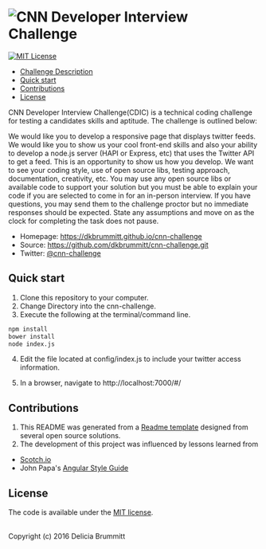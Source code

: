 
# ![CNN](public/favicon.ico) Developer Interview Challenge
[![MIT License](https://img.shields.io/badge/license-MIT-007EC7.svg?style=flat-square)](/LICENSE)

- [Challenge Description](#Description)
- [Quick start](#Quick)
- [Contributions](#Contributions)
- [License](#License)


CNN Developer Interview Challenge(CDIC) is a technical coding challenge for
testing a candidates skills and aptitude. The challenge is outlined below:

<a name="Description"></a>
We would like you to develop a responsive page that displays twitter feeds. We
would like you to show us your cool front-end skills and also your ability to
develop a node.js server (HAPI or Express, etc) that uses the Twitter API to
get a feed.  This is an opportunity to show us how you develop. We want to see
your coding style, use of open source libs, testing approach, documentation,
creativity, etc.  You may use any open source libs or available code to support
your solution but you must be able to explain your code if you are selected to
come in for an in-person interview.  If you have questions, you may send them
to the challenge proctor  but no immediate responses should be
expected.  State any assumptions and move on as the clock for completing the
task does not pause.

* Homepage: https://dkbrummitt.github.io/cnn-challenge
* Source: https://github.com/dkbrummitt/cnn-challenge.git
* Twitter: [@cnn-challenge](https://twitter.com/cnn-challenge)

<a name="Quick"></a>
## Quick start

1. Clone this repository to your computer.
2. Change Directory into the cnn-challenge.
3. Execute the following at the terminal/command line.
  ```sh
  npm install
  bower install
  node index.js
  ```
4. Edit the file located at config/index.js to include your twitter access information.

5. In a browser, navigate to http://localhost:7000/#/

<a name="Contributions"></a>
## Contributions
1. This README was generated from a [Readme template](https://github.com/dkbrummitt/readme-template) designed from several
open source solutions.
2. The development of this project was influenced by lessons learned from
  * [Scotch.io](https://scotch.io/tutorials)
  * John Papa's [Angular Style Guide](https://github.com/johnpapa/angular-styleguide)

<a name="License"></a>
## License
The code is available under the [MIT license](LICENSE.md).

<br>
Copyright (c) 2016 Delicia Brummitt
